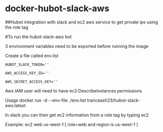 # docker-hubot-slack-aws

##Hubot integration with slack and ec2 aws service to get private ips using the role tag

#To run the hubot-slack-aws bot

3 environment variables need to be exported before running the image

Create a file called env.list

`HUBOT_SLACK_TOKEN=''`

`AWS_ACCESS_KEY_ID=''`

`AWS_SECRET_ACCESS_KEY=''`

Aws IAM user will need to have ec2:DescribeInstances permissions

Usage
docker run -d --env-file ./env.list tranceash23/hubot-slack-aws:latest

In slack you can then get ec2 information from a role tag by typing ec2 <tagvalue> <region>

Example: ec2 web us-west-1 [ role=web and region is us-west-1 ]
